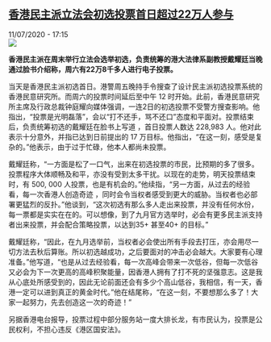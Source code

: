 <!--1594482902000-->
[香港民主派立法会初选投票首日超过22万人参与](http://www.rfi.fr//cn/%E6%B8%AF%E6%BE%B3%E5%8F%B0/20200711-%E9%A6%99%E6%B8%AF%E6%B0%91%E4%B8%BB%E6%B4%BE%E7%AB%8B%E6%B3%95%E4%BC%9A%E5%88%9D%E9%80%89%E6%8A%95%E7%A5%A8%E9%A6%96%E6%97%A5%E8%B6%85%E8%BF%8722%E4%B8%87%E4%BA%BA%E5%8F%82%E4%B8%8E)
------

<div>11/07/2020 - 17:15</div><img src="https://s.rfi.fr/media/display/c1f521c2-c387-11ea-be53-005056bf87d6/w:310/p:16x9/2020-07-11T080117Z_1366975510_RC2WQH9WK3PX_RTRMADP_3_HONGKONG-ELECTION.JPG"><p><strong>香港民主派在周末举行立法会选举初选，负责统筹的港大法律系副教授戴耀廷当晚通过脸书介绍称，周六有22万8千多人进行电子投票。</strong></p><div class="t-content__body u-clearfix"><div class="m-interstitial"></div><p>当天是香港民主派初选首日。港警周五晚持手令搜查了设计民主派初选投票系统的香港民意研究所。而周六的投票时间延后至中午 12 时开始。此前，香港民意研究所主席及行政总裁钟庭耀向媒体强调，一连2日的初选投票不受警方搜查影响。他指出，“投票是光明磊落”，会以“打不还手，骂不还口”态度和平面对。投票结束后，负责统筹初选的戴耀廷在脸书上写道 ，首日投票人数达 228,983 人。他对此表示十分意外，并指已达到日前提出的 17 万目标。他指出，“在这一刻，感受是复杂的。”他表示，由于过于忙碌，他本人都尚未投票。</p><p>戴耀廷称，“一方面是松了一口气，出来在初选投票的市民，比预期的多了很多。投票程序大体顺畅及和平，亦没有受到太多干扰。以现在的走势，明天投票结束时，有 500, 000 人投票，也是有机会的。”他续指，“另一方面，从过去的经验看，每一次香港人创造奇迹 ，同时会令当权者感受到更大的威胁。当权者也必部署更猛烈的反扑。”他谈到，“这次初选有那么多人走出来投票，并没有任何水份，每一票都是实实在在的。可以想像，到了九月官方选举时，必会有更多民主派支持者出来投票，并会配合策略投票，以达到35+ 甚至40+ 的目标。”</p><p>戴耀廷称，“因此，在九月选举前，当权者必会使出所有手段去打压，亦会用尽一切方法去秋后算账。所以初选越成功，之后要面对的冲击必会越大。大家要有心理准备。”他写道，“也是从过去经验看，每一次高峰会带来一次低谷，但每一次低谷又必会为下一次更高的高峰积聚能量，因香港人拥有了打不死的坚强意志。这是我从心底处所感受到的，因此无论前面还会有多少个高山低谷，我相信，有一天，香港一定可以进到真正的黄金时代。”他在结尾称，“在这一刻，不要想那么多了！大家一起努力，先去创造这一次的奇迹！”</p><p>另据香港电台报导，投票过程中部分服务站一度大排长龙，有市民认为，投票是公民权利，不担心违反《港区国安法》。</p><div class="o-self-promo o-self-promo--nl o-self-promo--hidden" data-selfpromo-newsletter></div><div class="o-self-promo o-self-promo--app o-self-promo--hidden" data-selfpromo-app></div></div>
